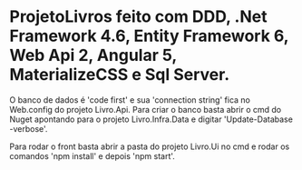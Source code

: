 # ProjetoLivros feito com DDD, .Net Framework 4.6, Entity Framework 6, Web Api 2, Angular 5, MaterializeCSS e Sql Server.

O banco de dados é 'code first' e sua 'connection string' fica no Web.config do projeto Livro.Api.
Para criar o banco basta abrir o cmd do Nuget apontando para o projeto Livro.Infra.Data e digitar 'Update-Database -verbose'.

Para rodar o front basta abrir a pasta do projeto Livro.Ui no cmd e rodar os comandos 'npm install' e depois 'npm start'.
